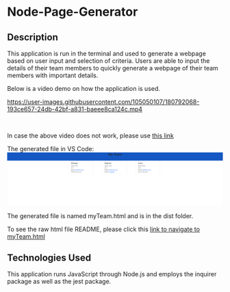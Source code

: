 # Node-Page-Generator

## Description
This application is run in the terminal and used to generate a webpage based on user input and selection of criteria.
Users are able to input the details of their team members to quickly generate a webpage of their team members with important details. 

Below is a video demo on how the application is used. </br>


https://user-images.githubusercontent.com/105050107/180792068-193ce657-24db-42bf-a831-baeee8ca124c.mp4


</br>

In case the above video does not work, please use [this link](https://drive.google.com/file/d/13MVYTzTgjIM3-qX-cjhtmnI7jg4oe0R5/view?usp=sharing)
</br>

The generated file in VS Code:
![generated_webpage](/assets/images/generated_html.png)

The generated file is named myTeam.html and is in the dist folder. 

To see the raw html file README, please click this [link to navigate to myTeam.html](/dist/myTeam.html)

## Technologies Used
This application runs JavaScript through Node.js and employs the inquirer package as well as the jest package.

